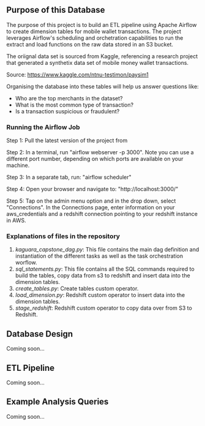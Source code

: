 ## Purpose of this Database
The purpose of this project is to build an ETL pipeline using Apache Airflow to create dimension tables for mobile wallet transactions. The project leverages Airflow's scheduling and orchetration capabilities to run the extract and load functions on the raw data stored in an S3 bucket.

The oriignal data set is sourced from Kaggle, referencing a research project that generated a synthetix data set of mobile money wallet transactions. 

Source: https://www.kaggle.com/ntnu-testimon/paysim1

Organising the database into these tables will help us answer questions like:
- Who are the top merchants in the dataset?
- What is the most common type of transaction?
- Is a transaction suspicious or fraudulent?

### Running the Airflow Job
Step 1: Pull the latest version of the project from 

Step 2: In a terminal, run "airflow webserver -p 3000". Note you can use a different port number, depending on which ports are available on your machine.

Step 3: In a separate tab, run: "airflow scheduler"

Step 4: Open your browser and navigate to: "http://localhost:3000/"

Step 5: Tap on the admin menu option and in the drop down, select "Connections". In the Connections page, enter information on your aws_credentials and a redshift connection pointing to your redshift instance in AWS.



### Explanations of files in the repository
1. *kaguara_capstone_dag.py*: This file contains the main dag definition and instantiation of the different tasks as well as the task orchestration worflow.
2. *sql_statements.py*: This file contains all the SQL commands required to build the tables, copy data from s3 to redshift and insert data into the dimension tables.
3. *create_tables.py*: Create tables custom operator. 
4. *load_dimension.py*: Redshift custom operator to insert data into the dimension tables.
5. *stage_redshift*: Redshift custom operator to copy data over from S3 to Redshift.


## Database Design
Coming soon...

## ETL Pipeline
Coming soon...

## Example Analysis Queries
Coming soon...